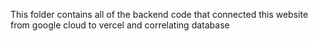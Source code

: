 This folder contains all of the backend code that connected this website from google cloud to vercel and correlating database
